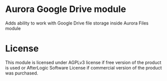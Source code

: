 # Aurora Google Drive module
Adds ability to work with Google Drive file storage inside Aurora Files module

# License
This module is licensed under AGPLv3 license if free version of the product is used or AfterLogic Software License if commercial version of the product was purchased.